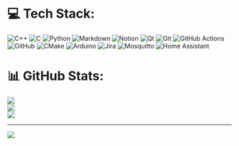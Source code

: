 # 💻 Tech Stack:
![C++](https://img.shields.io/badge/c++-%2300599C.svg?style=for-the-badge&logo=c%2B%2B&logoColor=white) ![C](https://img.shields.io/badge/c-%2300599C.svg?style=for-the-badge&logo=c&logoColor=white) ![Python](https://img.shields.io/badge/python-3670A0?style=for-the-badge&logo=python&logoColor=ffdd54) ![Markdown](https://img.shields.io/badge/markdown-%23000000.svg?style=for-the-badge&logo=markdown&logoColor=white) ![Notion](https://img.shields.io/badge/Notion-%23000000.svg?style=for-the-badge&logo=notion&logoColor=white) ![Qt](https://img.shields.io/badge/Qt-%23217346.svg?style=for-the-badge&logo=Qt&logoColor=white) ![Git](https://img.shields.io/badge/git-%23F05033.svg?style=for-the-badge&logo=git&logoColor=white) ![GitHub Actions](https://img.shields.io/badge/github%20actions-%232671E5.svg?style=for-the-badge&logo=githubactions&logoColor=white) ![GitHub](https://img.shields.io/badge/github-%23121011.svg?style=for-the-badge&logo=github&logoColor=white) ![CMake](https://img.shields.io/badge/CMake-%23008FBA.svg?style=for-the-badge&logo=cmake&logoColor=white) ![Arduino](https://img.shields.io/badge/-Arduino-00979D?style=for-the-badge&logo=Arduino&logoColor=white) ![Jira](https://img.shields.io/badge/jira-%230A0FFF.svg?style=for-the-badge&logo=jira&logoColor=white) ![Mosquitto](https://img.shields.io/badge/mosquitto-%233C5280.svg?style=for-the-badge&logo=eclipsemosquitto&logoColor=white) ![Home Assistant](https://img.shields.io/badge/home%20assistant-%2341BDF5.svg?style=for-the-badge&logo=home-assistant&logoColor=white)
# 📊 GitHub Stats:
![](https://github-readme-stats.vercel.app/api?username=nfzfrhn&theme=default_repocard&hide_border=false&include_all_commits=true&count_private=true)<br/>
![](https://github-readme-streak-stats.herokuapp.com/?user=nfzfrhn&theme=default_repocard&hide_border=false)<br/>
![](https://github-readme-stats.vercel.app/api/top-langs/?username=nfzfrhn&theme=default_repocard&hide_border=false&include_all_commits=true&count_private=true&layout=compact)

<!--
## 🏆 GitHub Trophies
![](https://github-profile-trophy.vercel.app/?username=nfzfrhn&theme=default&no-frame=false&no-bg=false&margin-w=4)
-->
<!--
### ✍️ Random Dev Quote
![](https://quotes-github-readme.vercel.app/api?type=horizontal&theme=dark)
-->
<!--
### 🔝 Top Contributed Repo
![](https://github-contributor-stats.vercel.app/api?username=nfzfrhn&limit=5&theme=default_repocard&combine_all_yearly_contributions=true)
-->
---
[![](https://visitcount.itsvg.in/api?id=nfzfrhn&icon=1&color=0)](https://visitcount.itsvg.in)

<!-- Proudly created with GPRM ( https://gprm.itsvg.in ) -->
